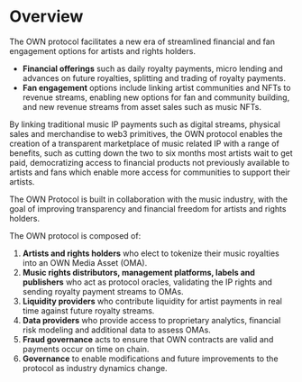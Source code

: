 # Overview

The OWN protocol facilitates a new era of streamlined financial and fan engagement options for artists and rights holders.&#x20;

* **Financial offerings** such as daily royalty payments, micro lending and advances on future royalties, splitting and trading of royalty payments.&#x20;
* **Fan engagement** options include linking artist communities and NFTs to revenue streams, enabling new options for fan and community building, and new revenue streams from asset sales such as music NFTs.

By linking traditional music IP payments such as digital streams, physical sales and merchandise to web3 primitives, the OWN protocol enables the creation of a transparent marketplace of music related IP with a range of benefits, such as cutting down the two to six months most artists wait to get paid, democratizing access to financial products not previously available to artists and fans which enable more access for communities to support their artists.&#x20;

The OWN Protocol is built in collaboration with the music industry, with the goal of improving transparency and financial freedom for artists and rights holders.&#x20;

The OWN protocol is composed of:

1. **Artists and rights holders** who elect to tokenize their music royalties into an OWN Media Asset (OMA).
2. **Music rights distributors, management platforms, labels and publishers** who act as protocol oracles, validating the IP rights and sending royalty payment streams to OMAs.
3. **Liquidity providers** who contribute liquidity for artist payments in real time against future royalty streams.&#x20;
4. **Data providers** who provide access to proprietary analytics, financial risk modeling and additional data to assess OMAs.&#x20;
5. **Fraud governance** acts to ensure that OWN contracts are valid and payments occur on time on chain.&#x20;
6. **Governance** to enable modifications and future improvements to the protocol as industry dynamics change.&#x20;
